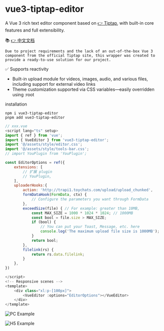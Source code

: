 # vue3-tiptap-editor
A Vue 3 rich text editor component based on [👉 Tiptap](https://tiptap.dev/docs/resources/whats-new), with built-in core features and full extensibility.

📚 [👉 中文文档](/README.md)

```text
Due to project requirements and the lack of an out-of-the-box Vue 3 component from the official Tiptap site, this wrapper was created to provide a ready-to-use solution for our project.
```


✅ Supports reactivity
+ Built-in upload module for videos, images, audio, and various files, including support for external video links
+ Theme customization supported via CSS variables—easily overridden using :root

installation
```text
npm i vue3-tiptap-editor
pnpm add vue3-tiptap-editor
```

```js
// xxx.vue
<script lang="ts" setup>
import { ref } from 'vue';
import { VueEditor } from 'vue3-tiptap-editor';
import '@/assets/style/editor.css';
import '@/assets/style/tools-bar.css';
// import YouPlugin from 'YouPlugin';

const EditorOptions = ref({
    extensions: [
        // 扩展 plugin
        // YouPlugin,
    ],
    uploaderHooks:{
        action: 'http://trapi1.toychats.com/upload/upload_chunked',
        formDataHook(FormData, ctx) {
            // Configure the parameters you want through FormData
        },
        exceedSize(file) { // For example: greater than 10MB,
            const MAX_SIZE = 1000 * 1024 * 1024; // 1000MB
            const bool = file.size > MAX_SIZE;
            if (bool) {
                // You can put your Toast, Message, etc. here
                console.log('The maximum upload file size is 1000MB');
            }
            return bool;
        },
        filelink(rs) {
            return rs.data.filelink;
        }
    },
})

</script>
<!-- Responsive scenes -->
<template>
    <div class="xl:p-[100px]">
        <VueEditor :options="EditorOptions"></VueEditor>
    </div>
</template>
```

![PC Example](./src/assets/images/pc.gif)


![H5 Example](./src/assets/images/h5.gif)


